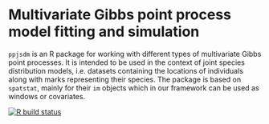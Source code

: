# Multivariate Gibbs point process model fitting and simulation

`ppjsdm` is an R package for working with different types of multivariate Gibbs point processes.
It is intended to be used in the context of joint species distribution models, i.e. datasets containing the locations of individuals along with marks representing their species.
The package is based on `spatstat`, mainly for their `im` objects which in our framework can be used as windows or covariates.

<!-- badges: start -->
  [![R build status](https://github.com/iflint1/ppjsdm/workflows/R-CMD-check/badge.svg)](https://github.com/iflint1/ppjsdm/actions)
  <!-- badges: end -->
